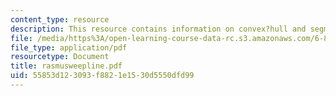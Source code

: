```yaml
---
content_type: resource
description: This resource contains information on convex?hull and segment?intersections.
file: /media/https%3A/open-learning-course-data-rc.s3.amazonaws.com/6-854j-advanced-algorithms-fall-2005/55853d123093f8821e1530d5550dfd99_rasmusweepline.pdf
file_type: application/pdf
resourcetype: Document
title: rasmusweepline.pdf
uid: 55853d12-3093-f882-1e15-30d5550dfd99
---
```

